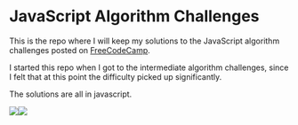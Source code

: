 # JavaScript Algorithm Challenges

This is the repo where I will keep my solutions to the JavaScript algorithm challenges posted on [FreeCodeCamp](www.freecodecamp.com). 

I started this repo when I got to the intermediate algorithm challenges, since I felt that at this point the difficulty picked up significantly. 

The solutions are all in javascript.

<img src="https://s3.amazonaws.com/freecodecamp/camper-image-placeholder.png"><img src="https://qph.is.quoracdn.net/main-qimg-8b9b89784a6c1bb0d6d24f0b4e04b9f4?convert_to_webp=true">